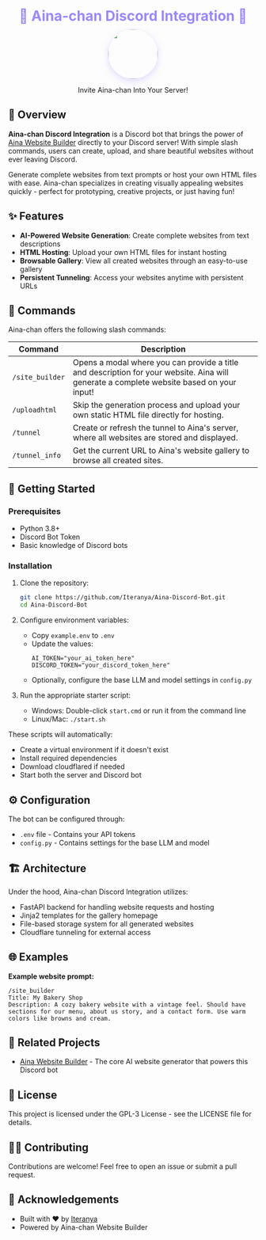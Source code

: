 <div align="center">
  <h1 style="color: #9c88ff; margin: 10px 0">🌟 Aina-chan Discord Integration 🌟</h1>
  <img src="https://i.imgur.com/VQ2eNhq.jpeg" width="100" style="border-radius:50%;box-shadow:0 5px 15px rgba(156,136,255,0.3)">
  <p>Invite Aina-chan Into Your Server!</p>
</div>

## 🌸 Overview

**Aina-chan Discord Integration** is a Discord bot that brings the power of [Aina Website Builder](https://github.com/Iteranya/Aina-Website-Builder) directly to your Discord server! With simple slash commands, users can create, upload, and share beautiful websites without ever leaving Discord.

Generate complete websites from text prompts or host your own HTML files with ease. Aina-chan specializes in creating visually appealing websites quickly - perfect for prototyping, creative projects, or just having fun!

## ✨ Features

- **AI-Powered Website Generation**: Create complete websites from text descriptions
- **HTML Hosting**: Upload your own HTML files for instant hosting
- **Browsable Gallery**: View all created websites through an easy-to-use gallery
- **Persistent Tunneling**: Access your websites anytime with persistent URLs

## 🤖 Commands

Aina-chan offers the following slash commands:

| Command | Description |
|---------|-------------|
| `/site_builder` | Opens a modal where you can provide a title and description for your website. Aina will generate a complete website based on your input! |
| `/uploadhtml` | Skip the generation process and upload your own static HTML file directly for hosting. |
| `/tunnel` | Create or refresh the tunnel to Aina's server, where all websites are stored and displayed. |
| `/tunnel_info` | Get the current URL to Aina's website gallery to browse all created sites. |

## 🚀 Getting Started

### Prerequisites

- Python 3.8+
- Discord Bot Token
- Basic knowledge of Discord bots

### Installation

1. Clone the repository:
   ```bash
   git clone https://github.com/Iteranya/Aina-Discord-Bot.git
   cd Aina-Discord-Bot
   ```

2. Configure environment variables:
   - Copy `example.env` to `.env`
   - Update the values:
     ```
     AI_TOKEN="your_ai_token_here"
     DISCORD_TOKEN="your_discord_token_here"
     ```
   - Optionally, configure the base LLM and model settings in `config.py`

3. Run the appropriate starter script:
   - Windows: Double-click `start.cmd` or run it from the command line
   - Linux/Mac: `./start.sh`

These scripts will automatically:
- Create a virtual environment if it doesn't exist
- Install required dependencies
- Download cloudflared if needed
- Start both the server and Discord bot

## ⚙️ Configuration

The bot can be configured through:

- `.env` file - Contains your API tokens
- `config.py` - Contains settings for the base LLM and model

## 🏗️ Architecture

Under the hood, Aina-chan Discord Integration utilizes:
- FastAPI backend for handling website requests and hosting
- Jinja2 templates for the gallery homepage
- File-based storage system for all generated websites
- Cloudflare tunneling for external access

## 🌐 Examples

**Example website prompt:**
```
/site_builder
Title: My Bakery Shop
Description: A cozy bakery website with a vintage feel. Should have sections for our menu, about us story, and a contact form. Use warm colors like browns and cream.
```

## 🔗 Related Projects

- [Aina Website Builder](https://github.com/Iteranya/Aina-Website-Builder) - The core AI website generator that powers this Discord bot

## 📝 License

This project is licensed under the GPL-3 License - see the LICENSE file for details.

## 👩‍💻 Contributing

Contributions are welcome! Feel free to open an issue or submit a pull request.

## 🙏 Acknowledgements

- Built with ❤️ by [Iteranya](https://github.com/Iteranya)
- Powered by Aina-chan Website Builder